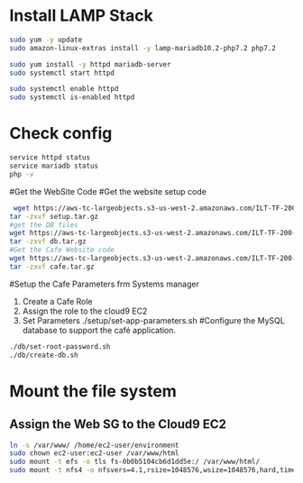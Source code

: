 # Install LAMP Stack
```sh
sudo yum -y update
sudo amazon-linux-extras install -y lamp-mariadb10.2-php7.2 php7.2

sudo yum install -y httpd mariadb-server
sudo systemctl start httpd

sudo systemctl enable httpd
sudo systemctl is-enabled httpd
```
# Check config 
```sh
service httpd status
service mariadb status
php -v 
```
#Get the WebSite Code 
#Get the website setup code 
``` sh
 wget https://aws-tc-largeobjects.s3-us-west-2.amazonaws.com/ILT-TF-200-ACACAD-20-EN/mod4-challenge/setup.tar.gz
tar -zxvf setup.tar.gz
#get the DB files 
wget https://aws-tc-largeobjects.s3-us-west-2.amazonaws.com/ILT-TF-200-ACACAD-20-EN/mod4-challenge/db.tar.gz
tar -zxvf db.tar.gz
#Get the Cafe Website code 
wget https://aws-tc-largeobjects.s3-us-west-2.amazonaws.com/ILT-TF-200-ACACAD-20-EN/mod4-challenge/cafe.tar.gz
tar -zxvf cafe.tar.gz
```
#Setup the Cafe Parameters frm Systems manager 
1. Create a Cafe Role
3. Assign the role to the cloud9 EC2
2. Set Parameters
./setup/set-app-parameters.sh 
#Configure the MySQL database to support the café application.
```sh
./db/set-root-password.sh  
./db/create-db.sh  
```
# Mount the file system 

## Assign the Web SG to the Cloud9 EC2
```sh
ln -s /var/www/ /home/ec2-user/environment
sudo chown ec2-user:ec2-user /var/www/html
sudo mount -t efs -o tls fs-0b0b5104cb6d1dd5e:/ /var/www/html/
sudo mount -t nfs4 -o nfsvers=4.1,rsize=1048576,wsize=1048576,hard,timeo=600,retrans=2,noresvport fs-0b0b5104cb6d1dd5e.efs.eu-west-1.amazonaws.com:/ /var/www/html/
```
